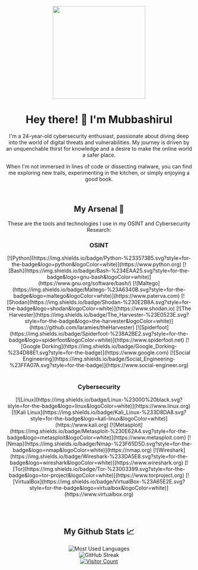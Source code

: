 <div align="center">
  <img height="250" src="https://i.giphy.com/media/v1.Y2lkPTc5MGI3NjExOHRqNnRxNGdiaDNlMGZlaTdkZnJna3E2Z2JhN2hncTZwbTI5NXk1NSZlcD12MV9pbnRlcm5hbF9naWZfYnlfaWQmY3Q9Zw/W3klTgJuKy5vymEoe7/giphy.gif" />

  <h1> Hey there! 👋 I'm Mubbashirul </h1>

  <p> I'm a 24-year-old cybersecurity enthusiast, passionate about diving deep into the world of digital threats and vulnerabilities. My journey is driven by an unquenchable thirst for knowledge and a desire to make the online world a safer place. </p>

  <p> When I'm not immersed in lines of code or dissecting malware, you can find me exploring new trails, experimenting in the kitchen, or simply enjoying a good book.  </p> 

  <br/>

  <h2> My Arsenal 🧰 </h2>

  <p> These are the tools and technologies I use in my OSINT and Cybersecurity Research: </p>
  
  <div>
    <h3>OSINT</h3>
    [![Python](https://img.shields.io/badge/Python-%233573B5.svg?style=for-the-badge&logo=python&logoColor=white)](https://www.python.org)
    [![Bash](https://img.shields.io/badge/Bash-%234EAA25.svg?style=for-the-badge&logo=gnu-bash&logoColor=white)](https://www.gnu.org/software/bash/)
    [![Maltego](https://img.shields.io/badge/Maltego-%23A6340B.svg?style=for-the-badge&logo=maltego&logoColor=white)](https://www.paterva.com)
    [![Shodan](https://img.shields.io/badge/Shodan-%230E2B8A.svg?style=for-the-badge&logo=shodan&logoColor=white)](https://www.shodan.io)
    [![The Harvester](https://img.shields.io/badge/The_Harvester-%23E0523E.svg?style=for-the-badge&logo=the-harvester&logoColor=white)](https://github.com/laramies/theHarvester)
    [![Spiderfoot](https://img.shields.io/badge/Spiderfoot-%238A2BE2.svg?style=for-the-badge&logo=spiderfoot&logoColor=white)](https://www.spiderfoot.net)
    [![Google Dorking](https://img.shields.io/badge/Google_Dorking-%234D88E1.svg?style=for-the-badge)](https://www.google.com)
    [![Social Engineering](https://img.shields.io/badge/Social_Engineering-%23FFA07A.svg?style=for-the-badge)](https://www.social-engineer.org)
  </div>

  <br/>

  <div>
    <h3>Cybersecurity</h3>
    [![Linux](https://img.shields.io/badge/Linux-%23000%20black.svg?style=for-the-badge&logo=linux&logoColor=white)](https://www.linux.org)
    [![Kali Linux](https://img.shields.io/badge/Kali_Linux-%233D8DA8.svg?style=for-the-badge&logo=kali-linux&logoColor=white)](https://www.kali.org)
    [![Metasploit](https://img.shields.io/badge/Metasploit-%230E62A4.svg?style=for-the-badge&logo=metasploit&logoColor=white)](https://www.metasploit.com)
    [![Nmap](https://img.shields.io/badge/Nmap-%23F65D5D.svg?style=for-the-badge&logo=nmap&logoColor=white)](https://nmap.org)
    [![Wireshark](https://img.shields.io/badge/Wireshark-%233DA5E8.svg?style=for-the-badge&logo=wireshark&logoColor=white)](https://www.wireshark.org)
    [![Tor](https://img.shields.io/badge/Tor-%23003399.svg?style=for-the-badge&logo=tor-project&logoColor=white)](https://www.torproject.org)
    [![VirtualBox](https://img.shields.io/badge/VirtualBox-%23A65E2E.svg?style=for-the-badge&logo=virtualbox&logoColor=white)](https://www.virtualbox.org)
  </div>

  <br/><br/>

  <h2> My Github Stats 📈 </h2>

  <img src="https://github-readme-stats.vercel.app/api/top-langs/?username=mubbashirulislam&theme=dark&hide_border=false&layout=compact" alt="Most Used Languages"/>
  <br/>
  <img src="https://github-readme-streak-stats.herokuapp.com/?user=mubbashirulislam&theme=dark&hide_border=false" alt="GitHub Streak"/>
  <br/>
  <a href="https://visitcount.itsvg.in"><img src="https://visitcount.itsvg.in/api?id=mubbashirulislam&icon=0&color=0" alt="Visitor Count"/></a>
</div>
